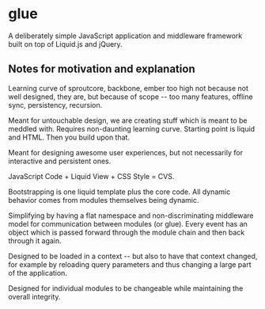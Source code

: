 # glue
A deliberately simple JavaScript application and middleware framework built on top of Liquid.js and jQuery.


## Notes for motivation and explanation
Learning curve of sproutcore, backbone, ember too high not because not well designed, they are, but because of scope -- too many features, offline sync, persistency, recursion. 

Meant for untouchable design, we are creating stuff which is meant to be meddled with. Requires non-daunting learning curve. Starting point is liquid and HTML. Then you build upon that. 

Meant for designing awesome user experiences, but not necessarily for interactive and persistent ones. 

JavaScript Code + Liquid View + CSS Style = CVS. 

Bootstrapping is one liquid template plus the core code. All dynamic behavior comes from modules themselves being dynamic. 

Simplifying by having a flat namespace and non-discriminating middleware model for communication between modules (or glue). Every event has an object which is passed forward through the module chain and then back through it again.

Designed to be loaded in a context -- but also to have that context changed, for example by reloading query parameters and thus changing a large part of the application. 

Designed for individual modules to be changeable while maintaining the overall integrity. 